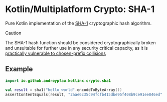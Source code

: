 # Kotlin/Multiplatform Crypto: SHA-1

Pure Kotlin implementation of the [SHA-1](https://en.wikipedia.org/wiki/SHA-1) cryptographic hash algorithm.

> [!CAUTION]
> The SHA-1 hash function should be considered cryptographically broken and unsuitable for
> further use in any security critical capacity, as it
> is [practically vulnerable to chosen-prefix collisions](https://sha-mbles.github.io/)

## Example

```kotlin
import io.github.andreypfau.kotlinx.crypto.sha1

val result = sha1("hello world".encodeToByteArray())
assertContentEquals(result, "2aae6c35c94fcfb415dbe95f408b9ce91ee846ed".hexToByteArray())
```
